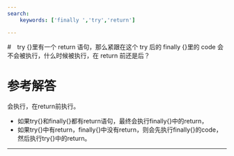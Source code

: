 ```yaml
---
search:
    keywords: ['finally ','try','return']

---
```



#　try {}里有一个 return 语句，那么紧跟在这个 try 后的 finally {}里的 code 会不会被执行，什么时候被执行，在 return 前还是后？

# 参考解答

会执行，在return前执行。

* 如果try{}和finally{}都有return语句，最终会执行finally{}中的return，
* 如果try{}中有return，finally{}中没有return，则会先执行finally{}的code，然后执行try{}中的return。

---